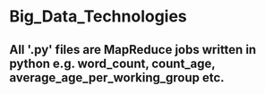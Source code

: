 # Big_Data_Technologies

## All '.py' files are MapReduce jobs written in python e.g. word_count, count_age, average_age_per_working_group etc.
